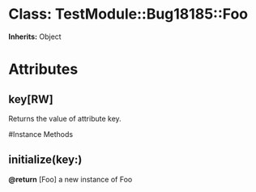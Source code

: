 # Class: TestModule::Bug18185::Foo
**Inherits:** Object
    



# Attributes
## key[RW] [](#attribute-i-key)
Returns the value of attribute key.


#Instance Methods
## initialize(key:) [](#method-i-initialize)

**@return** [Foo] a new instance of Foo

